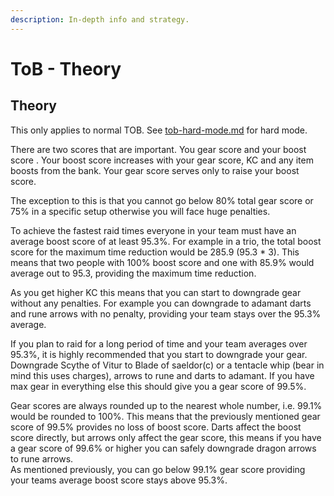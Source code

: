 ```yaml
---
description: In-depth info and strategy.
---
```


# ToB - Theory

## Theory

This only applies to normal TOB. See [tob-hard-mode.md](tob-hard-mode.md "mention") for hard mode.

There are two scores that are important. You gear score <img src="https://cdn.discordapp.com/emojis/835314891950129202.webp?size=56&#x26;quality=lossless" alt="" data-size="line">and your boost score <img src="https://cdn.discordapp.com/emojis/802136963956080650.webp?size=56&#x26;quality=lossless" alt="" data-size="line">. Your boost score increases with your gear score, KC and any item boosts from the bank. Your gear score serves only to raise your boost score.

The exception to this is that you cannot go below 80% total gear score or 75% in a specific setup otherwise you will face huge penalties.

To achieve the fastest raid times everyone in your team must have an average boost score of at least 95.3%. For example in a trio, the total boost score for the maximum time reduction would be 285.9 (95.3 \* 3). This means that two people with 100% boost score and one with 85.9% would average out to 95.3, providing the maximum time reduction.

As you get higher KC this means that you can start to downgrade gear without any penalties. For example you can downgrade to adamant darts and rune arrows with no penalty, providing your team stays over the 95.3% average.

If you plan to raid for a long period of time and your team averages over 95.3%, it is highly recommended that you start to downgrade your gear. Downgrade Scythe of Vitur to Blade of saeldor(c) or a tentacle whip (bear in mind this uses charges), arrows to rune and darts to adamant. If you have max gear in everything else this should give you a gear score of 99.5%.

Gear scores are always rounded up to the nearest whole number, i.e. 99.1% would be rounded to 100%. This means that the previously mentioned gear score of 99.5% provides no loss of boost score. Darts affect the boost score directly, but arrows only affect the gear score, this means if you have a gear score of 99.6% or higher you can safely downgrade dragon arrows to rune arrows.\
As mentioned previously, you can go below 99.1% gear score providing your teams average boost score stays above 95.3%.
